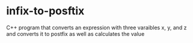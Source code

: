 # infix-to-posftix
C++ program that converts an expression with three varaibles x, y, and z and converts it to postfix as well as calculates the value
